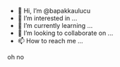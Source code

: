 - 👋 Hi, I’m @bapakkaulucu
- 👀 I’m interested in ...
- 🌱 I’m currently learning ...
- 💞️ I’m looking to collaborate on ...
- 📫 How to reach me ...

<!---
bapakkaulucu/bapakkaulucu is a ✨ special ✨ repository because its `README.md` (this file) appears on your GitHub profile.
You can click the Preview link to take a look at your changes.
--->
oh no
